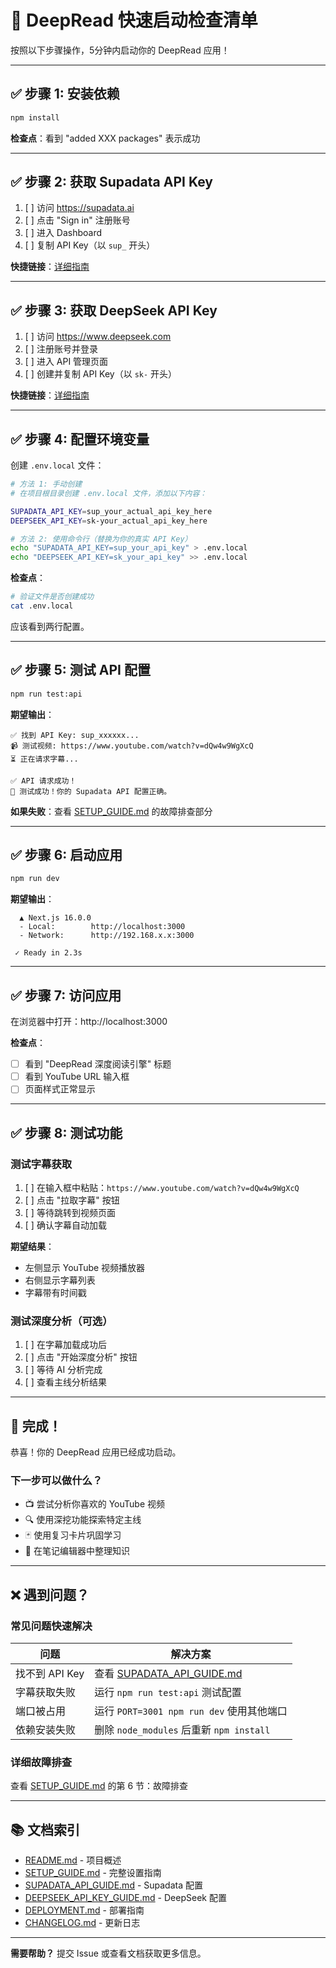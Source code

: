 # 🚀 DeepRead 快速启动检查清单

按照以下步骤操作，5分钟内启动你的 DeepRead 应用！

---

## ✅ 步骤 1: 安装依赖

```bash
npm install
```

**检查点**：看到 "added XXX packages" 表示成功

---

## ✅ 步骤 2: 获取 Supadata API Key

1. [ ] 访问 https://supadata.ai
2. [ ] 点击 "Sign in" 注册账号
3. [ ] 进入 Dashboard
4. [ ] 复制 API Key（以 `sup_` 开头）

**快捷链接**：[详细指南](./SUPADATA_API_GUIDE.md)

---

## ✅ 步骤 3: 获取 DeepSeek API Key

1. [ ] 访问 https://www.deepseek.com
2. [ ] 注册账号并登录
3. [ ] 进入 API 管理页面
4. [ ] 创建并复制 API Key（以 `sk-` 开头）

**快捷链接**：[详细指南](./DEEPSEEK_API_KEY_GUIDE.md)

---

## ✅ 步骤 4: 配置环境变量

创建 `.env.local` 文件：

```bash
# 方法 1: 手动创建
# 在项目根目录创建 .env.local 文件，添加以下内容：

SUPADATA_API_KEY=sup_your_actual_api_key_here
DEEPSEEK_API_KEY=sk-your_actual_api_key_here
```

```bash
# 方法 2: 使用命令行（替换为你的真实 API Key）
echo "SUPADATA_API_KEY=sup_your_api_key" > .env.local
echo "DEEPSEEK_API_KEY=sk_your_api_key" >> .env.local
```

**检查点**：
```bash
# 验证文件是否创建成功
cat .env.local
```

应该看到两行配置。

---

## ✅ 步骤 5: 测试 API 配置

```bash
npm run test:api
```

**期望输出**：
```
✅ 找到 API Key: sup_xxxxxx...
📹 测试视频: https://www.youtube.com/watch?v=dQw4w9WgXcQ
⏳ 正在请求字幕...

✅ API 请求成功！
🎉 测试成功！你的 Supadata API 配置正确。
```

**如果失败**：查看 [SETUP_GUIDE.md](./SETUP_GUIDE.md) 的故障排查部分

---

## ✅ 步骤 6: 启动应用

```bash
npm run dev
```

**期望输出**：
```
  ▲ Next.js 16.0.0
  - Local:        http://localhost:3000
  - Network:      http://192.168.x.x:3000

 ✓ Ready in 2.3s
```

---

## ✅ 步骤 7: 访问应用

在浏览器中打开：http://localhost:3000

**检查点**：
- [ ] 看到 "DeepRead 深度阅读引擎" 标题
- [ ] 看到 YouTube URL 输入框
- [ ] 页面样式正常显示

---

## ✅ 步骤 8: 测试功能

### 测试字幕获取

1. [ ] 在输入框中粘贴：`https://www.youtube.com/watch?v=dQw4w9WgXcQ`
2. [ ] 点击 "拉取字幕" 按钮
3. [ ] 等待跳转到视频页面
4. [ ] 确认字幕自动加载

**期望结果**：
- 左侧显示 YouTube 视频播放器
- 右侧显示字幕列表
- 字幕带有时间戳

### 测试深度分析（可选）

1. [ ] 在字幕加载成功后
2. [ ] 点击 "开始深度分析" 按钮
3. [ ] 等待 AI 分析完成
4. [ ] 查看主线分析结果

---

## 🎉 完成！

恭喜！你的 DeepRead 应用已经成功启动。

### 下一步可以做什么？

- 📺 尝试分析你喜欢的 YouTube 视频
- 🔍 使用深挖功能探索特定主线
- 🃏 使用复习卡片巩固学习
- 📝 在笔记编辑器中整理知识

---

## ❌ 遇到问题？

### 常见问题快速解决

| 问题 | 解决方案 |
|------|---------|
| 找不到 API Key | 查看 [SUPADATA_API_GUIDE.md](./SUPADATA_API_GUIDE.md) |
| 字幕获取失败 | 运行 `npm run test:api` 测试配置 |
| 端口被占用 | 运行 `PORT=3001 npm run dev` 使用其他端口 |
| 依赖安装失败 | 删除 `node_modules` 后重新 `npm install` |

### 详细故障排查

查看 [SETUP_GUIDE.md](./SETUP_GUIDE.md) 的第 6 节：故障排查

---

## 📚 文档索引

- [README.md](./README.md) - 项目概述
- [SETUP_GUIDE.md](./SETUP_GUIDE.md) - 完整设置指南
- [SUPADATA_API_GUIDE.md](./SUPADATA_API_GUIDE.md) - Supadata 配置
- [DEEPSEEK_API_KEY_GUIDE.md](./DEEPSEEK_API_KEY_GUIDE.md) - DeepSeek 配置
- [DEPLOYMENT.md](./DEPLOYMENT.md) - 部署指南
- [CHANGELOG.md](./CHANGELOG.md) - 更新日志

---

**需要帮助？** 提交 Issue 或查看文档获取更多信息。

